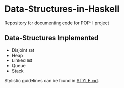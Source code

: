 # Data-Structures-in-Haskell
Repository for documenting code for POP-II project
## Data-Structures Implemented
- Disjoint set
- Heap
- Linked list
- Queue
- Stack

Stylistic guidelines can be found in [STYLE.md](STYLE.md).
